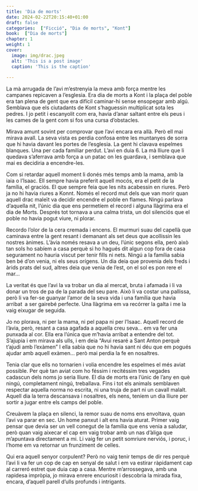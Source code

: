 ```yaml
---
title: 'Dia de morts'
date: 2024-02-22T20:15:40+01:00
draft: false
categories:  ["Ficció", "Dia de morts", "Kont"]
book:  ["Dia de morts"]
chapter: 1
weight: 1
cover:
  image: img/drac.jpeg
  alt: 'This is a post image'
  caption: 'This is the caption'
        
---
```



La mà arrugada de l’avi m’estrenyia la meva amb força mentre les campanes repicaven a l’esglesia. Era dia de morts a Kont i la plaça del poble era tan plena de gent que era difícil caminar-hi sense ensopegar amb algú. Semblava que els ciutadants de Kont s’haguessin multiplicat sota les pedres. I jo petit i escanyolit com era, havia d’anar saltant entre els peus i les cames de la gent com si fos una cursa d’obstacles.

Mirava amunt sovint per comprovar que l’avi encara era allà. Però ell mai mirava avall. La seva vista es perdia confosa entre les muntanyes de sorra que hi havia davant les portes de l’esglesia. La gent hi clavava espelmes blanques. Una per cada familiar perdut. L’avi en duia 6. La mà lliure que li quedava s’aferrava amb força a un patac on les guardava, i semblava que mai es decidiria a encendre-les.

Com si retardar aquell moment li donés més temps amb la mama, amb la iaia o l’Isaac. Ell sempre havia preferit aquell mocós, era el petit de la família, el graciós. El que sempre feia que les nits acabessin en riures. Però ja no hi havia riures a Konnt. Només el record mut dels que van morir quan aquell drac maleït va decidir encendre el poble en flames. Ningú parlava d’aquella nit, l’únic dia que ens permetíem el record i alguna llàgrima era el dia de Morts. Després tot tornava a una calma trista, un dol silenciós que el poble no havia pogut viure, ni plorar.

Recordo l’olor de la cera cremada i encens. El murmuri suau del capellà que caminava entre la gent resant i demanant als set deus que acollissin les nostres ànimes. L’àvia només resava a un deu, l’únic segons ella, però això tan sols ho sabíem a casa perquè si ho hagués dit algun cop fora de casa segurament no hauria viscut per tenir fills ni nets. Ningú a la família sabia ben bé d’on venia, ni els seus orígens. Un dia deia que provenia dels freds i àrids prats del sud, altres deia que venia de l’est, on el sol es pon rere el mar…

La veritat és que l’avi la va trobar un dia al mercat, bruta i afamada i li va donar un tros de pa de la parada del seu pare. Això li va costar una pallissa, però li va fer-se guanyar l’amor de la seva vida i una família que havia arribat a ser gairebé perfecte. Una llàgrima em va recórrer la galta i me la vaig eixugar de seguida.

Jo no plorava, ni per la mama, ni pel papa ni per l’Isaac. Aquell record de l’àvia, però, resant a casa agafada a aquella creu seva… em va fer una punxada al cor. Ella era l’única que m’havia arribat a entendre del tot. S’ajupia i em mirava als ulls, i em deia “Avui resaré a Sant Anton perquè t’ajudi amb l’exàmen” I ella sabia que no hi havia sant ni déu que em pogués ajudar amb aquell exàmen… però mai perdia la fe en nosaltres.

Tenia clar que ells no tornarien i volia encendre les espelmes el més aviat possible. Per què tan aviat com ho féssim i recitéssim tres vegades cadascun dels noms jo seria lliure. El dia de morts era l’únic de l’any en què ningú, completament ningú, treballava. Fins i tot els animals semblaven respectar aquella norma no escrita, ni una truja de part ni un cavall malalt. Aquell dia la terra descansava i nosaltres, els nens, teníem un dia lliure per sortir a jugar entre els camps del poble.

Creuàvem la plaça en silenci, la remor suau de noms ens envoltava, quan l’avi va parar en sec. Un home panxut i alt ens havia aturat. Primer vaig pensar que devia ser un vell conegut de la família que ens venia a saludar, però quan vaig aixecar el cap em vaig trobar amb un nas d’àliga que m’apuntava directament a mi. Li vaig fer un petit somriure nerviós, i poruc, i l’home em va retornar un frunziment de celles.

Qui era aquell senyor corpulent? Però no vaig tenir temps de dir res perquè l’avi li va fer un cop de cap en senyal de salut i em va estirar ràpidament cap al carreró estret que duia cap a casa. Mentre m’arrossegava, amb una rapidesa impròpia, jo mirava enrere encuriosit i descobria la mirada fixa, encara, d’aquell parell d’ulls profunds i intrigants.
